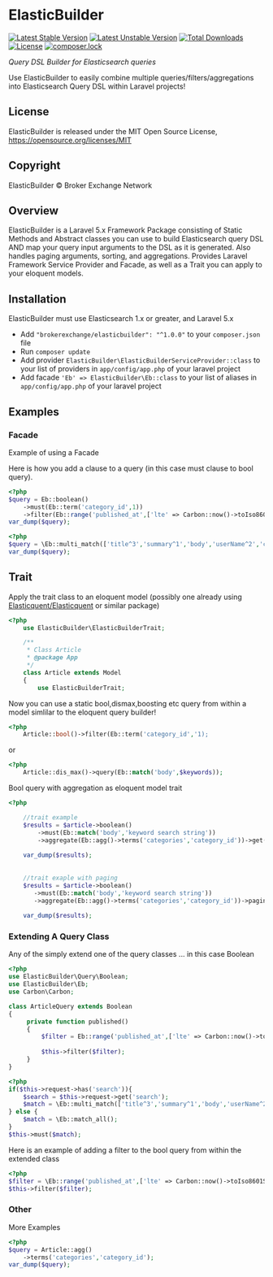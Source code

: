 # ElasticBuilder

[![Latest Stable Version](https://poser.pugx.org/brokerexchange/elasticbuilder/version)](https://packagist.org/packages/brokerexchange/elasticbuilder)
[![Latest Unstable Version](https://poser.pugx.org/brokerexchange/elasticbuilder/v/unstable)](https://packagist.org/packages/brokerexchange/elasticbuilder)
[![Total Downloads](https://poser.pugx.org/brokerexchange/elasticbuilder/downloads)](https://packagist.org/packages/brokerexchange/elasticbuilder)
[![License](https://poser.pugx.org/brokerexchange/elasticbuilder/license)](https://packagist.org/packages/brokerexchange/elasticbuilder)
[![composer.lock](https://poser.pugx.org/brokerexchange/elasticbuilder/composerlock)](https://packagist.org/packages/brokerexchange/elasticbuilder)


_Query DSL Builder for Elasticsearch queries_

Use ElasticBuilder to easily combine multiple queries/filters/aggregations into Elasticsearch Query DSL within Laravel projects!

## License

ElasticBuilder is released under the MIT Open Source License, <https://opensource.org/licenses/MIT>

## Copyright

ElasticBuilder &copy; Broker Exchange Network

## Overview 

ElasticBuilder is a Laravel 5.x Framework Package consisting of Static Methods and Abstract classes you can use to build 
Elasticsearch query DSL AND map your query input arguments to the DSL as it is generated. 
Also handles paging arguments, sorting, and aggregations. Provides Laravel Framework Service Provider and Facade, 
as well as a Trait you can apply to your eloquent models.

## Installation

ElasticBuilder must use Elasticsearch 1.x or greater, and Laravel 5.x

* Add ```"brokerexchange/elasticbuilder": "^1.0.0"``` to your `composer.json` file
* Run `composer update`
* Add provider `ElasticBuilder\ElasticBuilderServiceProvider::class` to your list of providers in `app/config/app.php` of your laravel project
* Add facade `'Eb' => ElasticBuilder\Eb::class` to your list of aliases in `app/config/app.php` of your laravel project


## Examples


### Facade

Example of using a Facade

Here is how you add a clause to a query (in this case must clause to bool query).

```php
<?php
$query = Eb::boolean()
    ->must(Eb::term('category_id',1))
    ->filter(Eb::range('published_at',['lte' => Carbon::now()->toIso8601String(),'gte' => Carbon::now()->subDay(10)->toIso8601String()]));
var_dump($query);
```

```php
<?php
$query = \Eb::multi_match(['title^3','summary^1','body','userName^2','categoryName^2','tag_string^1'],'lorim ipsum','and','cross_fields');
var_dump($query);
```

## Trait

Apply the trait class to an eloquent model (possibly one already using [Elasticquent/Elasticquent](https://github.com/elasticquent/Elasticquent) or similar package)

```php
<?php
    use ElasticBuilder\ElasticBuilderTrait;

    /**
     * Class Article
     * @package App
     */
    class Article extends Model
    {
        use ElasticBuilderTrait;
```

Now you can use a static bool,dismax,boosting etc query from within a model simlilar to the eloquent query builder!

```php
<?php
    Article::bool()->filter(Eb::term('category_id','1);
```

or 

```php
<?php
    Article::dis_max()->query(Eb::match('body',$keywords));
```

Bool query with aggregation as eloquent model trait

```php
<?php

    //trait example
    $results = $article->boolean()
        ->must(Eb::match('body','keyword search string'))
        ->aggregate(Eb::agg()->terms('categories','category_id'))->get(); //returns Elasticquent Results Object
            
    var_dump($results);
       
       
    //trait exaple with paging
    $results = $article->boolean()
       ->must(Eb::match('body','keyword search string'))
       ->aggregate(Eb::agg()->terms('categories','category_id'))->paginate(20); //returns Elasticquent Paginator Object
       
    var_dump($results);
```


### Extending A Query Class

Any of the simply extend one of the query classes ... in this case Boolean

```php
<?php
use ElasticBuilder\Query\Boolean;
use ElasticBuilder\Eb;
use Carbon\Carbon;

class ArticleQuery extends Boolean
{
     private function published()
     {
         $filter = Eb::range('published_at',['lte' => Carbon::now()->toIso8601String()]);
         
         $this->filter($filter);
     }
}
```


```php
<?php
if($this->request->has('search')){
    $search = $this->request->get('search');
    $match = \Eb::multi_match(['title^3','summary^1','body','userName^2','categoryName^2','tag_string^1'],$search,'and','cross_fields');
} else {
    $match = \Eb::match_all();
}
$this->must($match);
```

Here is an example of adding a filter to the bool query from within the extended class

```php
<?php
$filter = \Eb::range('published_at',['lte' => Carbon::now()->toIso8601String()]);
$this->filter($filter);
```

### Other

More Examples

```php
<?php
$query = Article::agg()
    ->terms('categories','category_id');
var_dump($query);

```